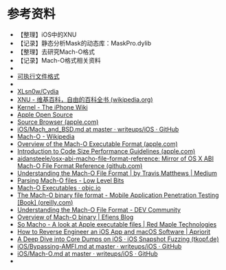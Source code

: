 # 参考资料

* 【整理】iOS中的XNU
* 【记录】静态分析Mask的动态库：MaskPro.dylib
* 【整理】去研究Mach-O格式
* 【记录】Mach-O格式相关资料
* 
* [可执行文件格式](https://book.crifan.org/books/executable_file_format/website/)
* 
* [XLsn0w/Cydia](https://github.com/XLsn0w/Cydia)
* [XNU - 维基百科，自由的百科全书 (wikipedia.org)](https://zh.wikipedia.org/zh-hans/XNU)
* [Kernel - The iPhone Wiki](https://www.theiphonewiki.com/wiki/Kernel)
* [Apple Open Source](https://opensource.apple.com/)
* [Source Browser (apple.com)](https://opensource.apple.com/source/xnu/)
* [iOS/Mach_and_BSD.md at master · writeups/iOS · GitHub](https://github.com/writeups/iOS/blob/master/About%20iOS/Mach_and_BSD.md)
* [Mach-O - Wikipedia](https://en.wikipedia.org/wiki/Mach-O)
* [Overview of the Mach-O Executable Format (apple.com)](https://developer.apple.com/library/archive/documentation/Performance/Conceptual/CodeFootprint/Articles/MachOOverview.html)
* [Introduction to Code Size Performance Guidelines (apple.com)](https://developer.apple.com/library/archive/documentation/Performance/Conceptual/CodeFootprint/CodeFootprint.html#//apple_ref/doc/uid/10000149-SW1)
* [aidansteele/osx-abi-macho-file-format-reference: Mirror of OS X ABI Mach-O File Format Reference (github.com)](https://github.com/aidansteele/osx-abi-macho-file-format-reference)
* [Understanding the Mach-O File Format | by Travis Matthews | Medium](https://medium.com/@travmath/understanding-the-mach-o-file-format-66cf0354e3f4)
* [Parsing Mach-O files - Low Level Bits](https://lowlevelbits.org/parsing-mach-o-files/)
* [Mach-O Executables · objc.io](https://www.objc.io/issues/6-build-tools/mach-o-executables/)
* [The Mach-O binary file format - Mobile Application Penetration Testing [Book] (oreilly.com)](https://www.oreilly.com/library/view/mobile-application-penetration/9781785883378/ch02s14.html)
* [Understanding the Mach-O File Format - DEV Community](https://dev.to/travmatth/understanding-the-mach-o-file-format-aeh)
* [Overview of Mach-O binary | Efiens Blog](https://blog.efiens.com/post/luibo/osx/macho/)
* [So Macho - A look at Apple executable files | Red Maple Technologies](https://redmaple.tech/blogs/macho-files/)
* [How to Reverse Engineer an iOS App and macOS Software | Apriorit](https://www.apriorit.com/dev-blog/363-how-to-reverse-engineer-os-x-and-ios-software)
* [A Deep Dive into Core Dumps on iOS · iOS Snapshot Fuzzing (tkopf.de)](https://tkopf.de/posts/deep-dive-core-dump/)
* [iOS/Bypassing-AMFI.md at master · writeups/iOS · GitHub](https://github.com/writeups/iOS/blob/master/About%20iOS/Bypassing-AMFI.md)
* [iOS/Mach-O.md at master · writeups/iOS · GitHub](https://github.com/writeups/iOS/blob/master/About%20iOS/Mach-O.md)
* 